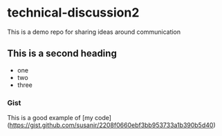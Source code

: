 # technical-discussion2
This is a demo repo for sharing ideas around communication

## This is a second heading

* one
* two
* three

### Gist

This is a good example of [my code] (https://gist.github.com/susanir/2208f0660ebf3bb953733a1b390b5d40)
